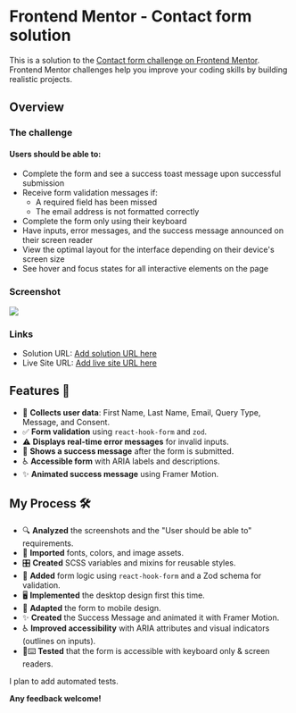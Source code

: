 # Frontend Mentor - Contact form solution

This is a solution to the [Contact form challenge on Frontend Mentor](https://www.frontendmentor.io/challenges/contact-form--G-hYlqKJj). Frontend Mentor challenges help you improve your coding skills by building realistic projects. 

## Overview

### The challenge

#### **Users should be able to:**

- Complete the form and see a success toast message upon successful submission
- Receive form validation messages if:
  - A required field has been missed
  - The email address is not formatted correctly
- Complete the form only using their keyboard
- Have inputs, error messages, and the success message announced on their screen reader
- View the optimal layout for the interface depending on their device's screen size
- See hover and focus states for all interactive elements on the page

### Screenshot

![](./screenshot.jpg)


### Links

- Solution URL: [Add solution URL here](https://your-solution-url.com)
- Live Site URL: [Add live site URL here](https://your-live-site-url.com)

## **Features** 🚀

- 📝 **Collects user data**: First Name, Last Name, Email, Query Type, Message, and Consent.
- ✅ **Form validation** using `react-hook-form` and `zod`.
- ⚠️ **Displays real-time error messages** for invalid inputs.
- 🎉 **Shows a success message** after the form is submitted.
- ♿ **Accessible form** with ARIA labels and descriptions.
- ✨ **Animated success message** using Framer Motion.

## **My Process** 🛠️

- 🔍 **Analyzed** the screenshots and the "User should be able to" requirements.
- 🎨 **Imported** fonts, colors, and image assets.
- 🎛️ **Created** SCSS variables and mixins for reusable styles.
- 📝 **Added** form logic using `react-hook-form` and a Zod schema for validation.
- 🖥️ **Implemented** the desktop design first this time.
- 📱 **Adapted** the form to mobile design.
- ✨ **Created** the Success Message and animated it with Framer Motion.
- ♿ **Improved accessibility** with ARIA attributes and visual indicators (outlines on inputs).
- 🦻⌨️ **Tested** that the form is accessible with keyboard only & screen readers.

I plan to add automated tests.

**Any feedback welcome!**
